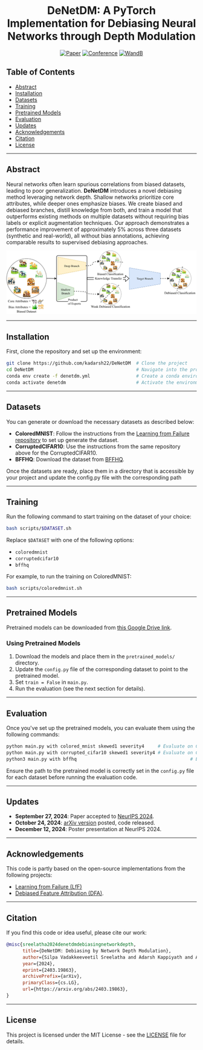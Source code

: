 
<div align="center">    
 
# DeNetDM: A PyTorch Implementation for Debiasing Neural Networks through Depth Modulation

[![Paper](https://img.shields.io/badge/Paper-arxiv.2403.19863-B31B1B?style=for-the-badge)](https://arxiv.org/abs/2403.19863)
[![Conference](https://img.shields.io/badge/Conference-NeurIPS%202024-4b44ce?style=for-the-badge)](https://nips.cc/virtual/2024/poster/96916)
[![WandB](https://img.shields.io/badge/Weights_&_Biases-FFCC33?style=for-the-badge&logo=WeightsAndBiases&logoColor=black)](https://wandb.ai/kadarsh22/DeNetDM?nw=nwuserkadarsh22)

</div>

## Table of Contents

- [Abstract](#abstract)
- [Installation](#installation)
- [Datasets](#datasets)
- [Training](#training)
- [Pretrained Models](#pretrained-models)
- [Evaluation](#evaluation)
- [Updates](#updates)
- [Acknowledgements](#acknowledgements)
- [Citation](#citation)
- [License](#license)

---

## Abstract

Neural networks often learn spurious correlations from biased datasets, leading to poor generalization. **DeNetDM** introduces a novel debiasing method leveraging network depth. Shallow networks prioritize core attributes, while deeper ones emphasize biases. We create biased and debiased branches, distill knowledge from both, and train a model that outperforms existing methods on multiple datasets without requiring bias labels or explicit augmentation techniques. Our approach demonstrates a performance improvement of approximately 5% across three datasets (synthetic and real-world), all without bias annotations, achieving comparable results to supervised debiasing approaches.

<p align="center">
  <img src="assets/teaser_diagram.png" alt="DeNetDM Model Overview"/>
</p>

---

## Installation

First, clone the repository and set up the environment:

```bash
git clone https://github.com/kadarsh22/DeNetDM  # Clone the project
cd DeNetDM                                      # Navigate into the project directory
conda env create -f denetdm.yml                 # Create a conda environment with dependencies
conda activate denetdm                          # Activate the environment
```

---

## Datasets

You can generate or download the necessary datasets as described below:

- **ColoredMNIST**: Follow the instructions from the [Learning from Failure repository](https://github.com/alinlab/LfF) to set up generate the dataset.
- **CorruptedCIFAR10**: Use the instructions from the same repository above for the CorruptedCIFAR10.
- **BFFHQ**: Download the dataset from [BFFHQ](https://github.com/kakaoenterprise/Learning-Debiased-Disentangled).

Once the datasets are ready, place them in a directory that is accessible by your project and update the config.py file with the corresponding path

---

## Training

Run the following command to start training on the dataset of your choice:

```bash
bash scripts/$DATASET.sh
```

Replace `$DATASET` with one of the following options:
- `coloredmnist`
- `corruptedcifar10`
- `bffhq`

For example, to run the training on ColoredMNIST:

```bash
bash scripts/coloredmnist.sh
```

---

## Pretrained Models

Pretrained models can be downloaded from [this Google Drive link](https://drive.google.com/drive/folders/1lajUDMpj9g0wwS_eFMqNHyVczSVrdwLJ?usp=sharing). 

### Using Pretrained Models

1. Download the models and place them in the `pretrained_models/` directory.
2. Update the `config.py` file of the corresponding dataset to point to the pretrained model.
3. Set `train = False` in `main.py`.
4. Run the evaluation (see the next section for details).

---

## Evaluation

Once you've set up the pretrained models, you can evaluate them using the following commands:

```bash
python main.py with colored_mnist skewed1 severity4     # Evaluate on ColoredMNIST
python main.py with corrupted_cifar10 skewed1 severity4 # Evaluate on CorruptedCIFAR10
python3 main.py with bffhq                                          # Evaluate on BFFHQ dataset
```

Ensure the path to the pretrained model is correctly set in the `config.py` file for each dataset before running the evaluation code.

---

## Updates

- **September 27, 2024**: Paper accepted to [NeurIPS 2024](https://nips.cc/virtual/2024/poster/96916).
- **October 24, 2024**: [arXiv version](https://arxiv.org/abs/2403.19863) posted, code released.
- **December 12, 2024**: Poster presentation at NeurIPS 2024.

---

## Acknowledgements

This code is partly based on the open-source implementations from the following projects:
- [Learning from Failure (LfF)](https://github.com/alinlab/LfF)
- [Debiased Feature Attribution (DFA)](https://github.com/kakaoenterprise/Learning-Debiased-Disentangled).

---

## Citation

If you find this code or idea useful, please cite our work: 

```bib
@misc{sreelatha2024denetdmdebiasingnetworkdepth,
      title={DeNetDM: Debiasing by Network Depth Modulation}, 
      author={Silpa Vadakkeeveetil Sreelatha and Adarsh Kappiyath and Abhra Chaudhuri and Anjan Dutta},
      year={2024},
      eprint={2403.19863},
      archivePrefix={arXiv},
      primaryClass={cs.LG},
      url={https://arxiv.org/abs/2403.19863}, 
}
```

---

## License

This project is licensed under the MIT License - see the [LICENSE](LICENSE) file for details.
